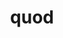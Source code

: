 ---
title: quod
meaning: because
ch: [two, ss, ss1, 7r, 24rv]
disamb: (conjunction)
pos: conjunction
six: y
---